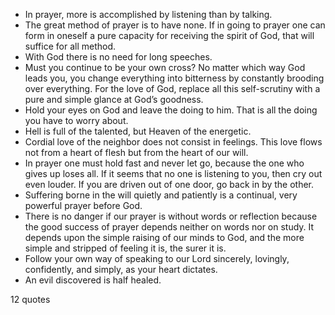  - In prayer, more is accomplished by listening than by talking.
 - The great method of prayer is to have none. If in going to prayer one can form in oneself a pure capacity for receiving the spirit of God, that will suffice for all method.
 - With God there is no need for long speeches.
 - Must you continue to be your own cross? No matter which way God leads you, you change everything into bitterness by constantly brooding over everything. For the love of God, replace all this self-scrutiny with a pure and simple glance at God’s goodness.
 - Hold your eyes on God and leave the doing to him. That is all the doing you have to worry about.
 - Hell is full of the talented, but Heaven of the energetic.
 - Cordial love of the neighbor does not consist in feelings. This love flows not from a heart of flesh but from the heart of our will.
 - In prayer one must hold fast and never let go, because the one who gives up loses all. If it seems that no one is listening to you, then cry out even louder. If you are driven out of one door, go back in by the other.
 - Suffering borne in the will quietly and patiently is a continual, very powerful prayer before God.
 - There is no danger if our prayer is without words or reflection because the good success of prayer depends neither on words nor on study. It depends upon the simple raising of our minds to God, and the more simple and stripped of feeling it is, the surer it is.
 - Follow your own way of speaking to our Lord sincerely, lovingly, confidently, and simply, as your heart dictates.
 - An evil discovered is half healed.

12 quotes